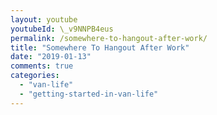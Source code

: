 ```yaml
---
layout: youtube
youtubeId: \_v9NNPB4eus
permalink: /somewhere-to-hangout-after-work/
title: "Somewhere To Hangout After Work"
date: "2019-01-13"
comments: true
categories: 
  - "van-life"
  - "getting-started-in-van-life"
---
```


